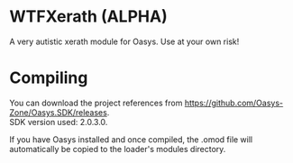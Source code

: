 # WTFXerath (ALPHA)
A very autistic xerath module for Oasys. Use at your own risk!

# Compiling
You can download the project references from https://github.com/Oasys-Zone/Oasys.SDK/releases.  
SDK version used: 2.0.3.0.

If you have Oasys installed and once compiled, the .omod file will automatically be copied to the loader's modules directory.
